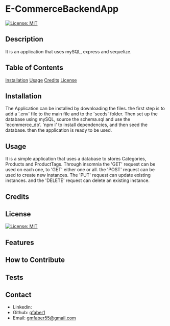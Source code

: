 
# E-CommerceBackendApp

[![License: MIT](https://img.shields.io/badge/License-MIT-yellow.svg)](https://opensource.org/licenses/MIT)
        
## Description
It is an application that uses mySQL, express and sequelize. 
## Table of Contents 
[Installation](#installation)
[Usage](#usage)
[Credits](#credits)
[License](#license)

## Installation
The Application can be installed by downloading the files. the first step is to add a '.env' file to the main file and to the 'seeds' folder. Then set up the database using mySQL, source the schema.sql and use the 'ecommerce_db'. 'npm i' to install dependencies, and then seed the database. then the application is ready to be used.
## Usage
It is a simple application that uses a database to stores Categories, Products and ProductTags. Through insomnia the 'GET' request can be used on each one, to 'GET' either one or all. the 'POST' request can be used to create new instances. The 'PUT' request can update existing instances. and the 'DELETE' request can delete an existing instance.
## Credits

## License
[![License: MIT](https://img.shields.io/badge/License-MIT-yellow.svg)](https://opensource.org/licenses/MIT)
## Features

## How to Contribute

## Tests


## Contact

* Linkedin: 
* Github: [gfaber1](https://github.com/gfaber1)
* Email: gmfaber55@gmail.com
        